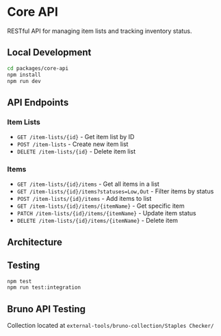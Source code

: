 # Core API

RESTful API for managing item lists and tracking inventory status.

## Local Development

```bash
cd packages/core-api
npm install
npm run dev
```

## API Endpoints

### Item Lists

- `GET /item-lists/{id}` - Get item list by ID
- `POST /item-lists` - Create new item list
- `DELETE /item-lists/{id}` - Delete item list

### Items

- `GET /item-lists/{id}/items` - Get all items in a list
- `GET /item-lists/{id}/items?statuses=Low,Out` - Filter items by status
- `POST /item-lists/{id}/items` - Add items to list
- `GET /item-lists/{id}/items/{itemName}` - Get specific item
- `PATCH /item-lists/{id}/items/{itemName}` - Update item status
- `DELETE /item-lists/{id}/items/{itemName}` - Delete item

## Architecture

## Testing

```bash
npm test
npm run test:integration
```

## Bruno API Testing

Collection located at `external-tools/bruno-collection/Staples Checker/`
